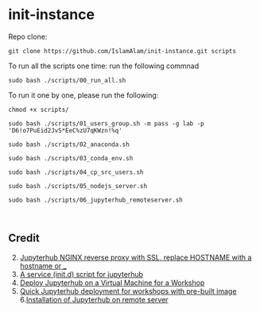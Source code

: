 # init-instance

Repo clone:

  `git clone https://github.com/IslamAlam/init-instance.git scripts`
  
  To run all the scripts one time: run the following commnad
  
  `sudo bash ./scripts/00_run_all.sh`


To run it one by one, please run the following:

  `chmod +x scripts/`

  `sudo bash ./scripts/01_users_group.sh -m pass -g lab -p 'D6!o7PuEid2JvS*EeC%zU7qKWzn!%q'`

  `sudo bash ./scripts/02_anaconda.sh`
  
  `sudo bash ./scripts/03_conda_env.sh`
  
  `sudo bash ./scripts/04_cp_src_users.sh`
  
  `sudo bash ./scripts/05_nodejs_server.sh`
  
  `sudo bash ./scripts/06_jupyterhub_remoteserver.sh`
  
  ` `
  
  ## Credit
  
  2. [ Jupyterhub NGINX reverse proxy with SSL, replace HOSTNAME with a hostname or _ ](https://gist.github.com/zonca/08c413a37401bdc9d2a7f65a7af44462)
  3. [ A service (init.d) script for jupyterhub ](https://gist.github.com/zonca/aaeaf3c4e7339127b482d759866e5f39)
  4. [Deploy Jupyterhub on a Virtual Machine for a Workshop](https://zonca.github.io/2016/04/jupyterhub-sdsc-cloud.html)
  5. [Quick Jupyterhub deployment for workshops with pre-built image](https://zonca.github.io/2016/04/jupyterhub-image-sdsc-cloud.html)
  6.[Installation of Jupyterhub on remote server](https://github.com/jupyterhub/jupyterhub/wiki/Installation-of-Jupyterhub-on-remote-server)
  

